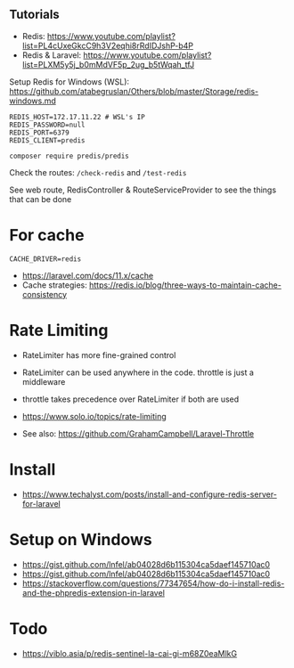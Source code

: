 
## Tutorials

- Redis: https://www.youtube.com/playlist?list=PL4cUxeGkcC9h3V2eqhi8rRdIDJshP-b4P
- Redis & Laravel: https://www.youtube.com/playlist?list=PLXM5y5j_b0mMdVF5p_2ug_b5tWqah_tfJ

Setup Redis for Windows (WSL): https://github.com/atabegruslan/Others/blob/master/Storage/redis-windows.md

```
REDIS_HOST=172.17.11.22 # WSL's IP
REDIS_PASSWORD=null
REDIS_PORT=6379
REDIS_CLIENT=predis
```

`composer require predis/predis`

Check the routes: `/check-redis` and `/test-redis`

See web route, RedisController & RouteServiceProvider to see the things that can be done

# For cache

`CACHE_DRIVER=redis`

- https://laravel.com/docs/11.x/cache
- Cache strategies: https://redis.io/blog/three-ways-to-maintain-cache-consistency

# Rate Limiting

- RateLimiter has more fine-grained control
- RateLimiter can be used anywhere in the code. throttle is just a middleware
- throttle takes precedence over RateLimiter if both are used  

- https://www.solo.io/topics/rate-limiting
- See also: https://github.com/GrahamCampbell/Laravel-Throttle

# Install

- https://www.techalyst.com/posts/install-and-configure-redis-server-for-laravel

# Setup on Windows

- https://gist.github.com/lnfel/ab04028d6b115304ca5daef145710ac0
- https://gist.github.com/lnfel/ab04028d6b115304ca5daef145710ac0
- https://stackoverflow.com/questions/77347654/how-do-i-install-redis-and-the-phpredis-extension-in-laravel

# Todo

- https://viblo.asia/p/redis-sentinel-la-cai-gi-m68Z0eaMlkG